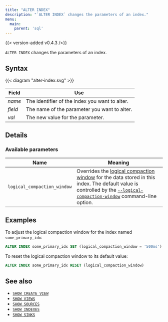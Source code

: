 ```yaml
---
title: "ALTER INDEX"
description: "`ALTER INDEX` changes the parameters of an index."
menu:
  main:
    parent: 'sql'
---
```


{{< version-added v0.4.3 />}}

`ALTER INDEX` changes the parameters of an index.

## Syntax

{{< diagram "alter-index.svg" >}}

Field | Use
------|-----
_name_ | The identifier of the index you want to alter.
_field_ | The name of the parameter you want to alter.
_val_ | The new value for the parameter.

## Details

### Available parameters

Name                        | Meaning
----------------------------|--------
`logical_compaction_window` | Overrides the [logical compaction window](/ops/deployment#compaction) for the data stored in this index. The default value is controlled by the [`--logical-compaction-window`](/cli/#compaction-window) command-line option.

## Examples

To adjust the logical compaction window for the index named `some_primary_idx`:

```sql
ALTER INDEX some_primary_idx SET (logical_compaction_window = '500ms')
```

To reset the logical compaction window to its default value:

```sql
ALTER INDEX some_primary_idx RESET (logical_compaction_window)
```

## See also

- [`SHOW CREATE VIEW`](/sql/show-create-view)
- [`SHOW VIEWS`](/sql/show-views)
- [`SHOW SOURCES`](/sql/show-sources)
- [`SHOW INDEXES`](/sql/show-indexes)
- [`SHOW SINKS`](/sql/show-sinks)
